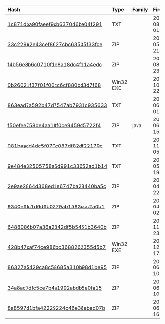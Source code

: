 |Hash|Type|Family|First_Seen|Name|
|:--|:--|:--|:--|:--|
|[1c871dba90faeef9cb637046be04f291](https://www.virustotal.com/gui/file/1c871dba90faeef9cb637046be04f291)|TXT||2021-08-17 01:27:59|__logout_jsp.java|
|[33c22962e43cef8627cbc63535f33fce](https://www.virustotal.com/gui/file/33c22962e43cef8627cbc63535f33fce)|ZIP||2020-05-22 21:46:07|61257b4ef15e20aa9407592e25a513ffde7aba2f323c2a47afbc3e588fc5fcaf.bin|
|[f4b56e8b6c0710f1e8a18dc4f11a4edc](https://www.virustotal.com/gui/file/f4b56e8b6c0710f1e8a18dc4f11a4edc)|ZIP||2019-08-26 23:18:15|p.j|
|[0b26021f37f01f00cc6cf880bd3d7f68](https://www.virustotal.com/gui/file/0b26021f37f01f00cc6cf880bd3d7f68)|Win32 EXE||2018-10-29 22:25:15|out-minid.exe|
|[863ead7a592b47d7547ab7931c935633](https://www.virustotal.com/gui/file/863ead7a592b47d7547ab7931c935633)|TXT||2018-06-30 01:32:02|a3676562571f48c269027a069ecb08ee08973b7017f4965fa36a8fa34a18134e.bin|
|[f50efee758de4aa18f0ce9459d5722f4](https://www.virustotal.com/gui/file/f50efee758de4aa18f0ce9459d5722f4)|ZIP|java|2018-06-13 15:58:25|C:\Users\user\AppData\Local\Temp\IXP000.TMP\bankcard.jar|
|[081beadd4dc5f070c087df82df22179c](https://www.virustotal.com/gui/file/081beadd4dc5f070c087df82df22179c)|TXT||2017-11-06 05:54:28|b41bd54bbf119d153e0878696cd5a944cbd4316c781dd8e390507b2ec2d949e7.bin|
|[9e484e32505758a6d991c33652ad1b14](https://www.virustotal.com/gui/file/9e484e32505758a6d991c33652ad1b14)|TXT||2017-05-03 19:52:28|/home/anes/Python-Github-Crawler/Repos/b3twiise/pentest/powershell/empire-ps/data/module_source/lateral_movement/Invoke-SMBExec.ps1|
|[2e9ae2864d368ed1e6747ba28440ba5c](https://www.virustotal.com/gui/file/2e9ae2864d368ed1e6747ba28440ba5c)|ZIP||2017-04-19 22:05:34|bankcard.jar|
|[9340e6fc1d6d6b0379ab1583ccc2a0b1](https://www.virustotal.com/gui/file/9340e6fc1d6d6b0379ab1583ccc2a0b1)|ZIP||2017-04-07 02:31:12|bankcard.jar|
|[6488086b07a36a2842df5b5451b3640b](https://www.virustotal.com/gui/file/6488086b07a36a2842df5b5451b3640b)|ZIP||2016-11-29 23:24:10|2f23224937ac723f58e4036eaf1ee766b95ebcbe5b6a27633b5c0efcd314ce36.bin|
|[428b47caf74ce986bc3688262355d5b7](https://www.virustotal.com/gui/file/428b47caf74ce986bc3688262355d5b7)|Win32 EXE||2015-12-02 17:56:30|timesync.exe|
|[86327a5429ca8c58685a310b98d1be95](https://www.virustotal.com/gui/file/86327a5429ca8c58685a310b98d1be95)|ZIP||2022-06-14 10:58:34|A102-131 nightjar2_5ece301c0e0295b511f4def643bf6c01129803bac52b032bb19d1e91c679cacb.mal_|
|[34a8ac7dfc5ce7b4a1992abdb5e0fa15](https://www.virustotal.com/gui/file/34a8ac7dfc5ce7b4a1992abdb5e0fa15)|ZIP||2022-06-14 10:58:15| |
|[8a8597d1bfa42229224c46e38ebed07b](https://www.virustotal.com/gui/file/8a8597d1bfa42229224c46e38ebed07b)|ZIP||2022-06-07 16:54:12|A102-125 jsprat3_ba5f9281ac9a9bc7c4684dd96603e033f133c26482734b27be4b6f4b5f74f5ad.mal_|

